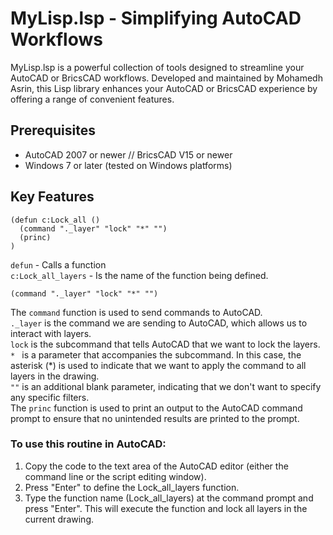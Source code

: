 # MyLisp.lsp - Simplifying AutoCAD Workflows

MyLisp.lsp is a powerful collection of tools designed to streamline your AutoCAD or BricsCAD workflows. Developed and maintained by Mohamedh Asrin, this Lisp library enhances your AutoCAD or BricsCAD experience by offering a range of convenient features.

## Prerequisites
- AutoCAD 2007 or newer // BricsCAD V15 or newer
- Windows 7 or later (tested on Windows platforms)

## Key Features
    (defun c:Lock_all ()
      (command "._layer" "lock" "*" "")
      (princ)
    )
<code>defun</code> - Calls a function</br>
<code>c:Lock_all_layers</code> -  Is the name of the function being defined.

    (command "._layer" "lock" "*" "")
The <code>command</code> function is used to send commands to AutoCAD.</br>
<code>._layer</code> is the command we are sending to AutoCAD, which allows us to interact with layers.</br>
<code>lock</code> is the subcommand that tells AutoCAD that we want to lock the layers.</br>
<code>* </code> is a parameter that accompanies the subcommand. In this case, the asterisk (*) is used to indicate that we want to apply the command to all layers in the drawing.</br>
<code>""</code> is an additional blank parameter, indicating that we don't want to specify any specific filters.</br>
The <code>princ</code> function is used to print an output to the AutoCAD command prompt to ensure that no unintended results are printed to the prompt.</br>

### To use this routine in AutoCAD:

1. Copy the code to the text area of the AutoCAD editor (either the command line or the script editing window).</br>
2. Press "Enter" to define the Lock_all_layers function.</br>
3. Type the function name (Lock_all_layers) at the command prompt and press "Enter". This will execute the function and lock all layers in the current drawing.</br>
